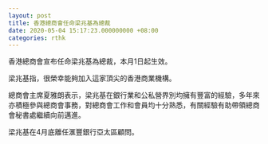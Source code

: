 ```yaml
---
layout: post
title: 香港總商會任命梁兆基為總裁
date: 2020-05-04 15:17:23.000000000 +08:00
categories: rthk
---
```


香港總商會宣布任命梁兆基為總裁，本月1日起生效。

梁兆基指，很榮幸能夠加入這家頂尖的香港商業機構。

總商會主席夏雅朗表示，梁兆基在銀行業和公私營界別均擁有豐富的經驗，多年來亦積極參與總商會事務，對總商會工作和會員均十分熟悉，有關經驗有助帶領總商會秘書處繼續向前邁進。

梁兆基在4月底離任滙豐銀行亞太區顧問。
